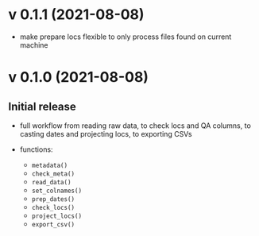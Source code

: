 # v 0.1.1 (2021-08-08)

* make prepare locs flexible to only process files found on current machine


# v 0.1.0 (2021-08-08)

## Initial release

* full workflow from reading raw data, to check locs and QA columns, to casting
dates and projecting locs, to exporting CSVs

* functions:
	+ `metadata()`
	+ `check_meta()`
	+ `read_data()`
	+ `set_colnames()`
	+ `prep_dates()`
	+ `check_locs()`
	+ `project_locs()`
	+ `export_csv()`
